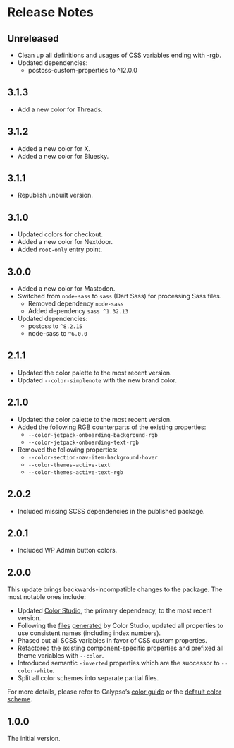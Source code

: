 # Release Notes

## Unreleased

- Clean up all definitions and usages of CSS variables ending with -rgb.
- Updated dependencies:
  - postcss-custom-properties to ^12.0.0

## 3.1.3

- Add a new color for Threads.

## 3.1.2

- Added a new color for X.
- Added a new color for Bluesky.

## 3.1.1

- Republish unbuilt version.

## 3.1.0

- Updated colors for checkout.
- Added a new color for Nextdoor.
- Added `root-only` entry point.

## 3.0.0

- Added a new color for Mastodon.
- Switched from `node-sass` to `sass` (Dart Sass) for processing Sass files.
  - Removed dependency `node-sass`
  - Added dependency `sass ^1.32.13`
- Updated dependencies:
  - postcss to `^8.2.15`
  - node-sass to `^6.0.0`

## 2.1.1

- Updated the color palette to the most recent version.
- Updated `--color-simplenote` with the new brand color.

## 2.1.0

- Updated the color palette to the most recent version.
- Added the following RGB counterparts of the existing properties:
  - `--color-jetpack-onboarding-background-rgb`
  - `--color-jetpack-onboarding-text-rgb`
- Removed the following properties:
  - `--color-section-nav-item-background-hover`
  - `--color-themes-active-text`
  - `--color-themes-active-text-rgb`

## 2.0.2

- Included missing SCSS dependencies in the published package.

## 2.0.1

- Included WP Admin button colors.

## 2.0.0

This update brings backwards-incompatible changes to the package. The most notable ones include:

- Updated [Color Studio](https://color-studio.blog), the primary dependency, to the most recent version.
- Following the [files](https://github.com/Automattic/color-studio/blob/HEAD/dist/color-properties.css) [generated](https://github.com/Automattic/color-studio/blob/HEAD/dist/color-properties-rgb.css) by Color Studio, updated all properties to use consistent names (including index numbers).
- Phased out all SCSS variables in favor of CSS custom properties.
- Refactored the existing component-specific properties and prefixed all theme variables with `--color`.
- Introduced semantic `-inverted` properties which are the successor to `--color-white`.
- Split all color schemes into separate partial files.

For more details, please refer to Calypso’s [color guide](https://github.com/Automattic/wp-calypso/blob/update/colors/docs/color.md) or the [default color scheme](https://github.com/Automattic/wp-calypso/blob/HEAD/packages/calypso-color-schemes/src/shared/color-schemes/_default.scss).

## 1.0.0

The initial version.
